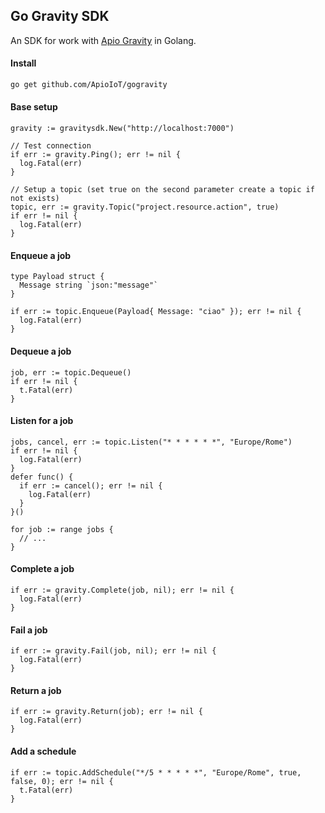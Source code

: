 ## Go Gravity SDK

An SDK for work with [Apio Gravity](https://gitlab.com/apio-private/apio-gravity) in Golang.

#### Install
```bash
go get github.com/ApioIoT/gogravity
```

#### Base setup
```golang
gravity := gravitysdk.New("http://localhost:7000")

// Test connection
if err := gravity.Ping(); err != nil {
  log.Fatal(err)
}

// Setup a topic (set true on the second parameter create a topic if not exists)
topic, err := gravity.Topic("project.resource.action", true)
if err != nil {
  log.Fatal(err)
}
```

#### Enqueue a job
```golang
type Payload struct {
  Message string `json:"message"`
}

if err := topic.Enqueue(Payload{ Message: "ciao" }); err != nil {
  log.Fatal(err)
}
```

#### Dequeue a job
```golang
job, err := topic.Dequeue()
if err != nil {
  t.Fatal(err)
}
```

#### Listen for a job
```golang
jobs, cancel, err := topic.Listen("* * * * * *", "Europe/Rome")
if err != nil {
  log.Fatal(err)
}
defer func() {
  if err := cancel(); err != nil {
    log.Fatal(err)
  }
}()

for job := range jobs {
  // ...
}
```

#### Complete a job
```golang
if err := gravity.Complete(job, nil); err != nil {
  log.Fatal(err)
} 
```

#### Fail a job
```golang
if err := gravity.Fail(job, nil); err != nil {
  log.Fatal(err)
}
```

#### Return a job
```golang
if err := gravity.Return(job); err != nil {
  log.Fatal(err)
} 
```

#### Add a schedule
```golang
if err := topic.AddSchedule("*/5 * * * * *", "Europe/Rome", true, false, 0); err != nil {
  t.Fatal(err)
}
```
